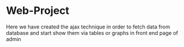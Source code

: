 # Web-Project

Here we have created the ajax technique in order to fetch data from database and start show them via tables or graphs in front end page of admin 
